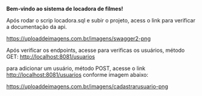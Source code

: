 <b>Bem-vindo ao sistema de locadora de filmes!</b>

Após rodar o scrip locadora.sql e subir o projeto, acess o link para verificar a documentação da api.

<a href="https://uploaddeimagens.com.br/imagens/swagger2-png">https://uploaddeimagens.com.br/imagens/swagger2-png</a>

Após verificar os endpoints, acesse para verificas os usuários, método GET:
<a href="http://localhost:8081/usuarios">http://localhost:8081/usuarios</a>

para adicionar um usuário, método POST, acesse o link
<a href="http://localhost:8081/usuarios">http://localhost:8081/usuarios</a> 
conforme imagem abaixo:

<a href="https://uploaddeimagens.com.br/imagens/cadastrarusuario-png">https://uploaddeimagens.com.br/imagens/cadastrarusuario-png<a/>
